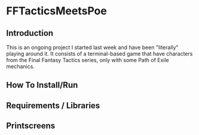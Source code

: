 # FFTacticsMeetsPoe

## Introduction

This is an ongoing project I started last week and have been "literally" playing around it. It consists of a terminal-based game that have characters from the Final Fantasy Tactics series, only with some Path of Exile mechanics.

## How To Install/Run


## Requirements / Libraries

## Printscreens
